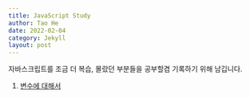 ```yaml
---
title: JavaScript Study
author: Tao He
date: 2022-02-04
category: Jekyll
layout: post
---
```


자바스크립트를 조금 더 복습, 몰랐던 부분들을 공부할겸 기록하기 위해 남깁니다.

<ol>
	<li><a href="#">변수에 대해서</a></li>
</ol>
